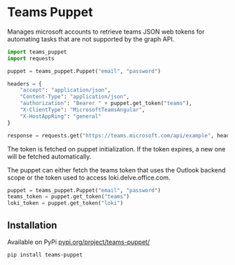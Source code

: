 # Teams Puppet
Manages microsoft accounts to retrieve teams JSON web tokens for automating tasks that are not supported by the graph API.

```python
import teams_puppet
import requests

puppet = teams_puppet.Puppet("email", "password")

headers = {
    "accept": "application/json",
    "Content-Type": "application/json",
    "authorization": "Bearer " + puppet.get_token("teams"),
    "X-ClientType": "MicrosoftTeamsAngular",
    "X-HostAppRing": "general"
}

response = requests.get("https://teams.microsoft.com/api/example", headers=headers)
```

The token is fetched on puppet initialization. If the token expires, a new one will be fetched automatically.

The puppet can either fetch the teams token that uses the Outlook backend scope or the token used to access loki.delve.office.com.

```python
puppet = teams_puppet.Puppet("email", "password")
teams_token = puppet.get_token("teams")
loki_token = puppet.get_token("loki")
```

## Installation
Available on PyPi
[pypi.org/project/teams-puppet/](https://pypi.org/project/teams-puppet/)
```bash
pip install teams-puppet
```
